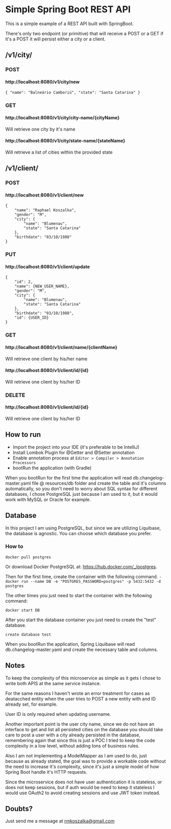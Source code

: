 # Simple Spring Boot REST API

This is a simple example of a REST API built with SpringBoot.

There's only two endpoint (or primitive) that will receive a POST or a GET
if it's a POST it will persist either a city or a client.

## /v1/city/

### POST

#### http://localhost:8080/v1/city/new

```
{ "name": "Balneário Camboriú", "state": "Santa Catarina" }
```

### GET

#### http://localhost:8080/v1/city/city-name/{cityName} 
Will retrieve one city by it's name

#### http://localhost:8080/v1/city/state-name/{stateName} 
Will retrieve a list of cities within the provided state

## /v1/client/

### POST

####  http://localhost:8080/v1/client/new

```
{
    "name": "Raphael Koszalka",
    "gender": "M",
    "city": {
        "name": "Blumenau",
        "state": "Santa Catarina"
    },
    "birthdate": "03/10/1988"
}
```

### PUT 

####  http://localhost:8080/v1/client/update

```
{
    "id": 2,
    "name": {NEW_USER_NAME},
    "gender": "M",
    "city": {
        "name": "Blumenau",
        "state": "Santa Catarina"
    },
    "birthdate": "03/10/1988",
    "id": {USER_ID}
}
```

### GET

#### http://localhost:8080/v1/client/name/{clientName} 
Will retrieve one client by his/her name

#### http://localhost:8080/v1/client/id/{id} 
Will retrieve one client by his/her ID

### DELETE

#### http://localhost:8080/v1/client/id/{id} 
Will retrieve one client by his/her ID

## How to run

- Import the project into your IDE (it's preferable to be IntelliJ)
- Install Lombok Plugin for @Getter and @Setter annotation
- Enable annotation process at ```Editor > Compiler > Annotation Processors```
- bootRun the application (with Gradle)

When you bootRun for the first time the application will read db.changelog-master.yaml file @
resources/db folder and create the table and it's columns automatically, so you don't need to 
worry about SQL syntax for different databases, I chose PostgreSQL just because I am used to it, 
but it would work with MySQL or Oracle for example.

## Database
In this project I am using PostgreSQL, but since we are utilizing Liquibase, the database is agnostic.
You can choose which database you prefer.

### How to

```docker pull postgres```

Or download Docker PostgreSQL at: https://hub.docker.com/_/postgres.

Then for the first time, create the container with the following command.
```- docker run --name DB -e "POSTGRES_PASSWORD=postgres" -p 5432:5432 -d postgres```

The other times you just need to start the container with the following command:

``` docker start DB ```

After you start the database container you just need to create the "test" database.

``` create database test ```

When you bootRun the application, Spring Liquibase will read db.changelog-master.yaml and create
the necessary table and columns.

## Notes

To keep the complexity of this microservice as simple as it gets I chose to write both APIS at the same 
service instance.

For the same reasons I haven't wrote an error treatment for cases as deatacched entity when the user tries to
POST a new entity with and ID already set, for example.

User ID is only required when updating username.

Another important point is the user city name, since we do not have an interface to get and list all persisted cities
on the database you should take care to post a user with a city already persisted in the database, remembering again 
that since this is just a POC I tried to keep the code complexity in a low level, without adding tons of business rules.

Also I am not implementing a ModelMapper as I am used to do, just because as already stated, the goal was to 
provide a workable code without the need to increase it's complexity, since it's just a simple model of how
Spring Boot handle it's HTTP requests.

Since the microservice does not have user authentication it is stateless, or does not keep sessions,
but if auth would be need to keep it stateless I would use OAuth2 to avoid creating sessions and use 
JWT token instead.

## Doubts?
Just send me a message at rmkoszalka@gmail.com
